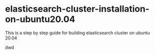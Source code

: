 # elasticsearch-cluster-installation-on-ubuntu20.04

This is a step by step guide for building elasticsearch cluster on ubuntu 20.04

dwd
